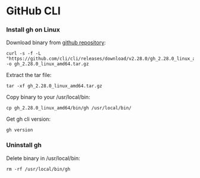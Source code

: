 # GitHub CLI

### Install gh on Linux

Download binary from [github repository](https://github.com/cli/cli):
```shell
curl -s -f -L "https://github.com/cli/cli/releases/download/v2.28.0/gh_2.28.0_linux_amd64.tar.gz" -o gh_2.28.0_linux_amd64.tar.gz
```

Extract the tar file:
```shell
tar -xf gh_2.28.0_linux_amd64.tar.gz
```

Copy binary to your /usr/local/bin:
```shell
cp gh_2.28.0_linux_amd64/bin/gh /usr/local/bin/
```

Get gh cli version:
```shell
gh version
```

### Uninstall gh

Delete binary in /usr/local/bin:
```shell
rm -rf /usr/local/bin/gh
```
